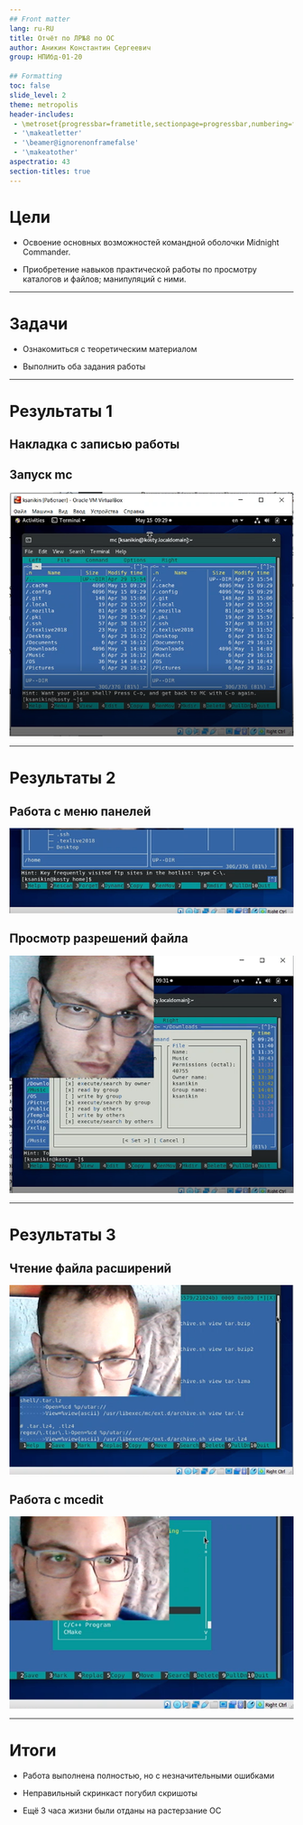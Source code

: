 ```yaml
---
## Front matter
lang: ru-RU
title: Отчёт по ЛР№8 по ОС 
author: Аникин Константин Сергеевич
group: НПИбд-01-20

## Formatting
toc: false
slide_level: 2
theme: metropolis
header-includes: 
 - \metroset{progressbar=frametitle,sectionpage=progressbar,numbering=fraction}
 - '\makeatletter'
 - '\beamer@ignorenonframefalse'
 - '\makeatother'
aspectratio: 43
section-titles: true
---
```


# Цели

- Освоение основных возможностей командной оболочки Midnight Commander.

- Приобретение навыков практической работы по просмотру каталогов и файлов; манипуляций с ними.

---

# Задачи

- Ознакомиться с теоретическим материалом

- Выполнить оба задания работы


---

# Результаты 1

## Накладка с записью работы

## Запуск mc

![](images/12.png)

---

# Результаты 2

## Работа с меню панелей

![](images/142.png)

## Просмотр разрешений файла

![](images/132.png)

---


# Результаты 3

## Чтение файла расширений

![](images/1641.png)

## Работа c mcedit

![](images/23.png)

---

# Итоги

- Работа выполнена полностью, но с незначительными ошибками

- Неправильный скринкаст погубил скришоты

- Ещё 3 часа жизни были отданы на растерзание ОС